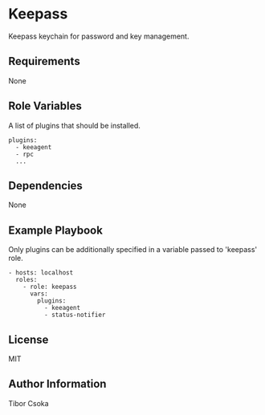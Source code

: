 Keepass
=========

Keepass keychain for password and key management.

Requirements
------------

None

Role Variables
--------------

A list of plugins that should be installed.

    plugins:
      - keeagent
      - rpc
      ...

Dependencies
------------

None

Example Playbook
----------------
Only plugins can be additionally specified in a variable passed to 'keepass' role.

    - hosts: localhost
      roles:
        - role: keepass
          vars:
            plugins:
              - keeagent
              - status-notifier

License
-------

MIT

Author Information
------------------

Tibor Csoka
